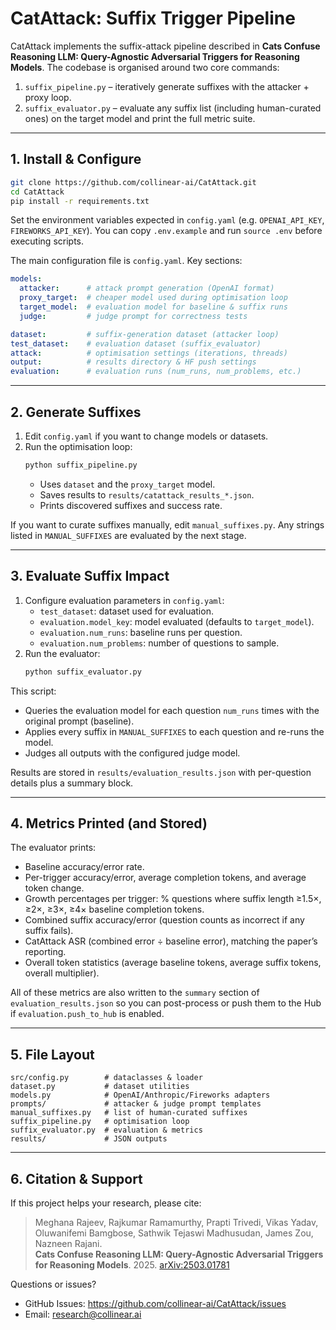 # CatAttack: Suffix Trigger Pipeline

CatAttack implements the suffix-attack pipeline described in **Cats Confuse Reasoning LLM: Query-Agnostic Adversarial Triggers for Reasoning Models**. The codebase is organised around two core commands:

1. `suffix_pipeline.py` – iteratively generate suffixes with the attacker + proxy loop.
2. `suffix_evaluator.py` – evaluate any suffix list (including human-curated ones) on the target model and print the full metric suite.

---

## 1. Install & Configure

```bash
git clone https://github.com/collinear-ai/CatAttack.git
cd CatAttack
pip install -r requirements.txt
```

Set the environment variables expected in `config.yaml` (e.g. `OPENAI_API_KEY`, `FIREWORKS_API_KEY`). You can copy `.env.example` and run `source .env` before executing scripts.

The main configuration file is `config.yaml`. Key sections:

```yaml
models:
  attacker:      # attack prompt generation (OpenAI format)
  proxy_target:  # cheaper model used during optimisation loop
  target_model:  # evaluation model for baseline & suffix runs
  judge:         # judge prompt for correctness tests

dataset:         # suffix-generation dataset (attacker loop)
test_dataset:    # evaluation dataset (suffix_evaluator)
attack:          # optimisation settings (iterations, threads)
output:          # results directory & HF push settings
evaluation:      # evaluation runs (num_runs, num_problems, etc.)
```

---

## 2. Generate Suffixes

1. Edit `config.yaml` if you want to change models or datasets.
2. Run the optimisation loop:
   ```bash
   python suffix_pipeline.py
   ```
   - Uses `dataset` and the `proxy_target` model.
   - Saves results to `results/catattack_results_*.json`.
   - Prints discovered suffixes and success rate.

If you want to curate suffixes manually, edit `manual_suffixes.py`. Any strings listed in `MANUAL_SUFFIXES` are evaluated by the next stage.

---

## 3. Evaluate Suffix Impact

1. Configure evaluation parameters in `config.yaml`:
   - `test_dataset`: dataset used for evaluation.
   - `evaluation.model_key`: model evaluated (defaults to `target_model`).
   - `evaluation.num_runs`: baseline runs per question.
   - `evaluation.num_problems`: number of questions to sample.
2. Run the evaluator:
   ```bash
   python suffix_evaluator.py
   ```

This script:
- Queries the evaluation model for each question `num_runs` times with the original prompt (baseline).
- Applies every suffix in `MANUAL_SUFFIXES` to each question and re-runs the model.
- Judges all outputs with the configured judge model.

Results are stored in `results/evaluation_results.json` with per-question details plus a summary block.

---

## 4. Metrics Printed (and Stored)

The evaluator prints:

- Baseline accuracy/error rate.
- Per-trigger accuracy/error, average completion tokens, and average token change.
- Growth percentages per trigger: % questions where suffix length ≥1.5×, ≥2×, ≥3×, ≥4× baseline completion tokens.
- Combined suffix accuracy/error (question counts as incorrect if any suffix fails).
- CatAttack ASR (combined error ÷ baseline error), matching the paper’s reporting.
- Overall token statistics (average baseline tokens, average suffix tokens, overall multiplier).

All of these metrics are also written to the `summary` section of `evaluation_results.json` so you can post-process or push them to the Hub if `evaluation.push_to_hub` is enabled.

---

## 5. File Layout

```
src/config.py        # dataclasses & loader
dataset.py           # dataset utilities
models.py            # OpenAI/Anthropic/Fireworks adapters
prompts/             # attacker & judge prompt templates
manual_suffixes.py   # list of human-curated suffixes
suffix_pipeline.py   # optimisation loop
suffix_evaluator.py  # evaluation & metrics
results/             # JSON outputs
```

---

## 6. Citation & Support

If this project helps your research, please cite:

> Meghana Rajeev, Rajkumar Ramamurthy, Prapti Trivedi, Vikas Yadav, Oluwanifemi Bamgbose, Sathwik Tejaswi Madhusudan, James Zou, Nazneen Rajani.  
> **Cats Confuse Reasoning LLM: Query-Agnostic Adversarial Triggers for Reasoning Models**. 2025. [arXiv:2503.01781](https://arxiv.org/abs/2503.01781)

Questions or issues?
- GitHub Issues: https://github.com/collinear-ai/CatAttack/issues
- Email: research@collinear.ai